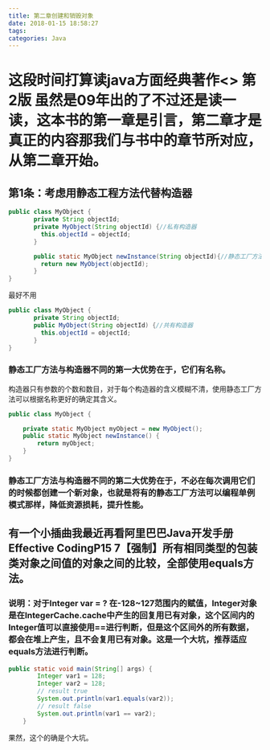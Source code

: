 ```yaml
---
title: 第二章创建和销毁对象
date: 2018-01-15 18:58:27
tags:
categories: Java
---
```

# 这段时间打算读java方面经典著作<<Effective Java>> 第2版 虽然是09年出的了不过还是读一读，这本书的第一章是引言，第二章才是真正的内容那我们与书中的章节所对应，从第二章开始。
## 第1条：考虑用静态工程方法代替构造器
``` Java
public class MyObject {
       private String objectId;
       private MyObject(String objectId) {//私有构造器
         this.objectId = objectId;
       }

       public static MyObject newInstance(String objectId){//静态工厂方法
         return new MyObject(objectId);
       }
}

```
最好不用
``` Java
public class MyObject {
       private String objectId;
       public MyObject(String objectId) {//共有构造器
         this.objectId = objectId;
       }
}
```
### 静态工厂方法与构造器不同的第一大优势在于，它们有名称。
构造器只有参数的个数和数目，对于每个构造器的含义模糊不清，使用静态工厂方法可以根据名称更好的确定其含义。
``` Java
public class MyObject {

    private static MyObject myObject = new MyObject();
    public static MyObject newInstance() {
        return myObject;
    }
}

```
### 静态工厂方法与构造器不同的第二大优势在于，不必在每次调用它们的时候都创建一个新对象，也就是将有的静态工厂方法可以编程单例模式那样，降低资源损耗，提升性能。
## 有一个小插曲我最近再看阿里巴巴Java开发手册Effective CodingP15 7【强制】所有相同类型的包装类对象之间值的对象之间的比较，全部使用equals方法。
### 说明：对于Integer var = ? 在-128~127范围内的赋值，Integer对象是在IntegerCache.cache中产生的回复用已有对象，这个区间内的Integer值可以直接使用==进行判断，但是这个区间外的所有数据，都会在堆上产生，且不会复用已有对象。这是一个大坑，推荐适应equals方法进行判断。
``` Java
public static void main(String[] args) {
        Integer var1 = 128;
        Integer var2 = 128;
        // result true
        System.out.println(var1.equals(var2));
        // result false
        System.out.println(var1 == var2);
    }
```
果然，这个的确是个大坑。
